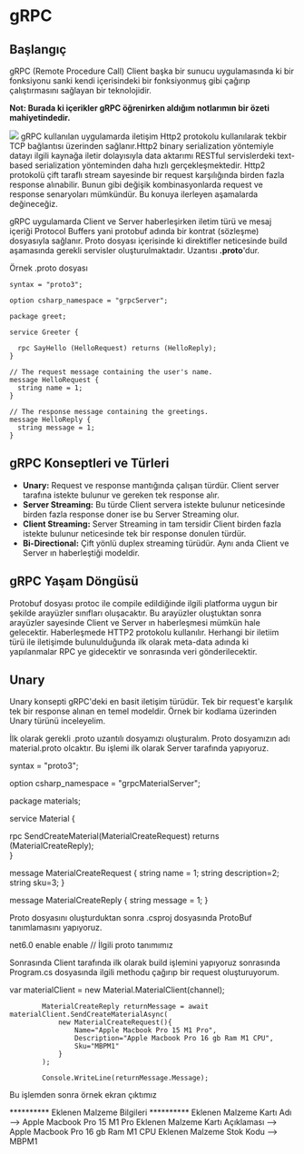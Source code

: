 # gRPC 
## Başlangıç
gRPC (Remote Procedure Call) Client başka bir sunucu uygulamasında ki bir fonksiyonu sanki kendi içerisindeki bir fonksiyonmuş gibi çağırıp çalıştırmasını sağlayan bir teknolojidir.

**Not: Burada ki içerikler gRPC öğrenirken aldığım notlarımın bir özeti mahiyetindedir.**

[![](grpc)](http://https://www.google.com/url?sa=i&url=https%3A%2F%2Fmedium.com%2F%40sddkal%2Fgrpc-api-rehberi-6dc561070c03&psig=AOvVaw0dX5UGRRq0hu4jpzzYgvx5&ust=1638906138049000&source=images&cd=vfe&ved=0CAsQjRxqFwoTCJDo2aT3z_QCFQAAAAAdAAAAABAD)
gRPC kullanılan uygulamarda iletişim Http2 protokolu kullanılarak tekbir TCP bağlantısı üzerinden sağlanır.Http2 binary serialization yöntemiyle datayı ilgili kaynağa iletir dolayısıyla data aktarımı RESTful servislerdeki text-based serialization yönteminden daha hızlı gerçekleşmektedir. Http2 protokolü çift taraflı stream sayesinde bir request karşılığında birden fazla response alınabilir. Bunun gibi değişik kombinasyonlarda request ve response senaryoları mümkündür. Bu konuya ilerleyen aşamalarda değineceğiz.


gRPC uygulamarda Client ve Server haberleşirken iletim türü ve mesaj içeriği Protocol Buffers yani protobuf adında bir kontrat (sözleşme) dosyasıyla sağlanır. Proto dosyası içerisinde ki direktifler neticesinde build aşamasında gerekli servisler oluşturulmaktadır. Uzantısı **.proto**'dur.

Örnek  .proto dosyası

    syntax = "proto3"; 
    
    option csharp_namespace = "grpcServer";
    
    package greet;
    
    service Greeter {
    
      rpc SayHello (HelloRequest) returns (HelloReply); 
    }
    
    // The request message containing the user's name.
    message HelloRequest {
      string name = 1;
    }
    
    // The response message containing the greetings.
    message HelloReply {
      string message = 1;
    }
    

## gRPC Konseptleri ve Türleri
- **Unary:** Request ve response mantığında çalışan türdür. Client server tarafına istekte bulunur ve gereken tek response alır.
- **Server Streaming:** Bu türde Client  servera istekte bulunur neticesinde birden fazla response doner ise bu Server Streaming olur.
- **Client Streaming:**  Server Streaming in tam tersidir Client birden fazla istekte bulunur neticesinde tek bir response donulen türdür.
- **Bi-Directional:**  Çift yönlü duplex streaming türüdür. Aynı anda Client ve Server ın haberleştiği modeldir.
## gRPC Yaşam Döngüsü
Protobuf dosyası protoc ile compile edildiğinde ilgili platforma uygun bir şekilde arayüzler sınıfları oluşacaktır. Bu arayüzler oluştuktan sonra arayüzler sayesinde Client ve Server ın haberleşmesi mümkün hale gelecektir. Haberleşmede HTTP2 protokolu kullanılır. Herhangi bir iletiim türü ile iletişimde bulunulduğunda ilk olarak meta-data adında ki yapılanmalar RPC ye gidecektir ve sonrasında veri gönderilecektir.

## Unary

Unary konsepti gRPC'deki en basit iletişim türüdür. Tek bir request'e karşılık tek bir response alınan en temel modeldir.
Örnek bir kodlama üzerinden Unary türünü inceleyelim.

İlk olarak gerekli .proto uzantılı dosyamızı oluşturalım. Proto dosyamızın adı material.proto olcaktır. Bu işlemi ilk olarak Server tarafında yapıyoruz.

syntax = "proto3";

option csharp_namespace = "grpcMaterialServer";

package materials;

service Material {

  rpc SendCreateMaterial(MaterialCreateRequest) returns (MaterialCreateReply);  
}

message MaterialCreateRequest {
  string name = 1;
  string description=2;
  string sku=3;
}

message MaterialCreateReply {
  string message = 1;
}

Proto dosyasını oluşturduktan sonra .csproj dosyasında ProtoBuf tanımlamasını yapıyoruz.

<Project Sdk="Microsoft.NET.Sdk.Web">

  <PropertyGroup>
    <TargetFramework>net6.0</TargetFramework>
    <Nullable>enable</Nullable>
    <ImplicitUsings>enable</ImplicitUsings>
  </PropertyGroup>

  <ItemGroup>
    <Protobuf Include="Protos\greet.proto" GrpcServices="Server" />
    <Protobuf Include="Protos\material.proto" GrpcServices="Server" /> // İlgili proto tanımımız
  </ItemGroup>

  <ItemGroup>
    <PackageReference Include="Grpc.AspNetCore" Version="2.40.0" />
  </ItemGroup>

</Project>

Sonrasında Client tarafında ilk olarak build işlemini yapıyoruz sonrasında Program.cs dosyasında ilgili methodu çağırıp bir request oluşturuyorum.

var materialClient = new Material.MaterialClient(channel);

            MaterialCreateReply returnMessage = await materialClient.SendCreateMaterialAsync(
                new MaterialCreateRequest(){
                    Name="Apple Macbook Pro 15 M1 Pro",
                    Description="Apple Macbook Pro 16 gb Ram M1 CPU", 
                    Sku="MBPM1"
                }
            );

            Console.WriteLine(returnMessage.Message);

Bu işlemden sonra örnek ekran çıktımız

********** Eklenen Malzeme Bilgileri **********
Eklenen Malzeme Kartı Adı --> Apple Macbook Pro 15 M1 Pro
Eklenen Malzeme Kartı Açıklaması --> Apple Macbook Pro 16 gb Ram M1 CPU
Eklenen Malzeme Stok Kodu --> MBPM1

  